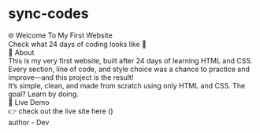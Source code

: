 # sync-codes
🌐 Welcome To My First Website
<br>
Check what 24 days of coding looks like 🚀
<br>
🎉 About
<br>
This is my very first website, built after 24 days of learning HTML and CSS. Every section, line of code, and style choice was a chance to practice and improve—and this project is the result!
<br>
It’s simple, clean, and made from scratch using only HTML and CSS. The goal? Learn by doing.
<br>
🔗 Live Demo
<br>
👉 check out the live site here ()
<br>
author - Dev

